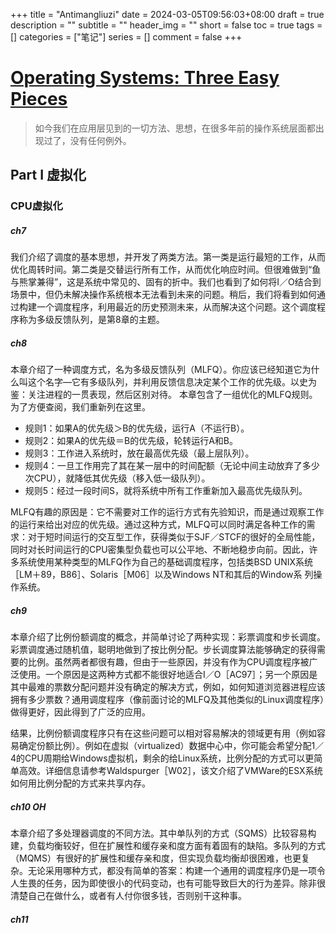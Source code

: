 +++
title = "Antimangliuzi"
date = 2024-03-05T09:56:03+08:00
draft = true
description = ""
subtitle = ""
header_img = ""
short = false
toc = true
tags = []
categories = ["笔记"]
series = []
comment = false
+++

# [Operating Systems: Three Easy Pieces](https://pages.cs.wisc.edu/~remzi/OSTEP/)

>如今我们在应用层见到的一切方法、思想，在很多年前的操作系统层面都出现过了，没有任何例外。

## Part I 虚拟化

### CPU虚拟化

##### ch7
我们介绍了调度的基本思想，并开发了两类方法。第一类是运行最短的工作，从而优化周转时间。第二类是交替运行所有工作，从而优化响应时间。但很难做到“鱼与熊掌兼得”，这是系统中常见的、固有的折中。我们也看到了如何将I／O结合到场景中，但仍未解决操作系统根本无法看到未来的问题。稍后，我们将看到如何通过构建一个调度程序，利用最近的历史预测未来，从而解决这个问题。这个调度程序称为多级反馈队列，是第8章的主题。

##### ch8
本章介绍了一种调度方式，名为多级反馈队列（MLFQ）。你应该已经知道它为什么叫这个名字—它有多级队列，并利用反馈信息决定某个工作的优先级。以史为鉴：关注进程的一贯表现，然后区别对待。
本章包含了一组优化的MLFQ规则。为了方便查阅，我们重新列在这里。
- 规则1：如果A的优先级＞B的优先级，运行A（不运行B）。
- 规则2：如果A的优先级＝B的优先级，轮转运行A和B。
- 规则3：工作进入系统时，放在最高优先级（最上层队列）。
- 规则4：一旦工作用完了其在某一层中的时间配额（无论中间主动放弃了多少次CPU），就降低其优先级（移入低一级队列）。
- 规则5：经过一段时间S，就将系统中所有工作重新加入最高优先级队列。

MLFQ有趣的原因是：它不需要对工作的运行方式有先验知识，而是通过观察工作的运行来给出对应的优先级。通过这种方式，MLFQ可以同时满足各种工作的需求：对于短时间运行的交互型工作，获得类似于SJF／STCF的很好的全局性能，同时对长时间运行的CPU密集型负载也可以公平地、不断地稳步向前。因此，许多系统使用某种类型的MLFQ作为自己的基础调度程序，包括类BSD UNIX系统［LM＋89，B86］、Solaris［M06］以及Windows NT和其后的Window系 列操作系统。

##### ch9
本章介绍了比例份额调度的概念，并简单讨论了两种实现：彩票调度和步长调度。彩票调度通过随机值，聪明地做到了按比例分配。步长调度算法能够确定的获得需要的比例。虽然两者都很有趣，但由于一些原因，并没有作为CPU调度程序被广泛使用。一个原因是这两种方式都不能很好地适合I／O［AC97］；另一个原因是其中最难的票数分配问题并没有确定的解决方式，例如，如何知道浏览器进程应该拥有多少票数？通用调度程序（像前面讨论的MLFQ及其他类似的Linux调度程序）做得更好，因此得到了广泛的应用。

结果，比例份额调度程序只有在这些问题可以相对容易解决的领域更有用（例如容易确定份额比例）。例如在虚拟（virtualized）数据中心中，你可能会希望分配1／4的CPU周期给Windows虚拟机，剩余的给Linux系统，比例分配的方式可以更简单高效。详细信息请参考Waldspurger［W02］，该文介绍了VMWare的ESX系统如何用比例分配的方式来共享内存。

##### ch10 OH

本章介绍了多处理器调度的不同方法。其中单队列的方式（SQMS）比较容易构建，负载均衡较好，但在扩展性和缓存亲和度方面有着固有的缺陷。多队列的方式（MQMS）有很好的扩展性和缓存亲和度，但实现负载均衡却很困难，也更复杂。无论采用哪种方式，都没有简单的答案：构建一个通用的调度程序仍是一项令人生畏的任务，因为即使很小的代码变动，也有可能导致巨大的行为差异。除非很清楚自己在做什么，或者有人付你很多钱，否则别干这种事。

##### ch11
